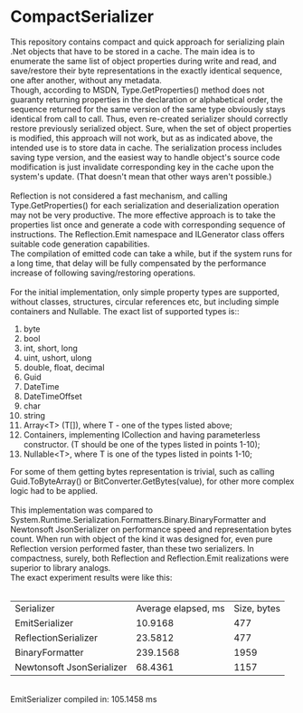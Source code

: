 # CompactSerializer
This repository contains compact and quick approach for serializing plain .Net objects that have to be stored in a cache. The main idea is to enumerate the same list of object properties during write and read, and save/restore their byte representations in the exactly identical sequence, one after another, without any metadata.<br/> Though, according to MSDN, Type.GetProperties() method does not guaranty returning properties in the declaration or alphabetical order, the sequence returned for the same version of the same type obviously stays identical from call to call. Thus, even re-created serializer should correctly restore previously serialized object. Sure, when the set of object properties is modified, this approach will not work, but as as indicated above, the intended use is to store data in cache. The serialization process includes saving type version, and the easiest way to handle object's source code modification is just invalidate corresponding key in the cache upon the system's update. (That doesn't mean that other ways aren't possible.)
<br/>
<br/>
Reflection is not considered a fast mechanism, and calling Type.GetProperties() for each serialization and deserialization operation may not be very productive. The more effective approach is to take the properties list once and generate a code with corresponding sequence of instructions. The Reflection.Emit namespace and ILGenerator class offers suitable code generation capabilities.<br/>
The compilation of emitted code can take a while, but if the system runs for a long time, that delay will be fully compensated by the performance increase of following saving/restoring operations.
<br/>
<br/>
For the initial implementation, only simple property types are supported, without classes, structures, circular references etc, but including simple containers and Nullable. The exact list of supported types is::
<ol>
  <li>byte</li>
  <li>bool</li>
  <li>int, short, long</li>
  <li>uint, ushort, ulong</li>
  <li>double, float, decimal</li>
  <li>Guid</li>
  <li>DateTime</li>
  <li>DateTimeOffset</li>
  <li>char</li>
  <li>string</li>
  <li>Array&lt;T&gt; (T[]), where T - one of the types listed above;</li>
  <li>Containers, implementing ICollection<T> and having parameterless constructor. (T should be one of the types listed in points 1-10);</li>  
  <li>Nullable&lt;T&gt;, where T is one of the types listed in points 1-10;</li>  
</ol>
For some of them getting bytes representation is trivial, such as calling Guid.ToByteArray() or BitConverter.GetBytes(value), for other more complex logic had to be applied.
<br/>
<br/>
This implementation was compared to System.Runtime.Serialization.Formatters.Binary.BinaryFormatter and Newtonsoft JsonSerializer on performance speed and representation bytes count. When run with object of the kind it was designed for, even pure Reflection version performed faster, than these two serializers. In compactness, surely, both Reflection and Reflection.Emit realizations were superior to library analogs.
<br/>The exact experiment results were like this:
<br/>
<br/>
<table>
<tr><td>Serializer</td><td>Average elapsed, ms</td><td>Size, bytes</td></tr>
<tr><td>EmitSerializer</td><td>10.9168</td><td>477</td></tr>
<tr><td>ReflectionSerializer</td><td>23.5812</td><td>477</td></tr>
<tr><td>BinaryFormatter</td><td>239.1568</td><td>1959</td></tr>
<tr><td>Newtonsoft JsonSerializer</td><td>68.4361</td><td>1157</td></tr>
</table>
<br/>
EmitSerializer compiled in: 105.1458 ms
